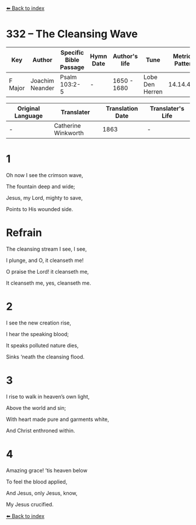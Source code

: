 [⬅️ Back to index](../README.md)

# 332 – The Cleansing Wave

Key | Author   | Specific Bible Passage     |Hymn Date |Author's life |Tune |Metrical Pattern   |Composer/Source                                                                                        
-- | --------- | ---------------------------|----------|--------------|-----|-------------------|-------------   
F Major  | Joachim Neander      | Psalm 103:2-5 | -  | 1650 - 1680 | Lobe Den Herren | 14.14.4.7.8 | Chorale Book for England, 1863 

Original Language | Translater | Translation Date   | Translater's Life     
----------------- | --------- | --------------------|-------------   
\-  | Catherine Winkworth      | 1863 | -  | 1827 - 1878 



# 1

Oh now I see the crimson wave,

The fountain deep and wide;

Jesus, my Lord, mighty to save,

Points to His wounded side.



# Refrain

The cleansing stream I see, I see,

I plunge, and O, it cleanseth me!

O praise the Lord! it cleanseth me,

It cleanseth me, yes, cleanseth me.



# 2

I see the new creation rise,

I hear the speaking blood;

It speaks polluted nature dies,

Sinks ‘neath the cleansing flood.



# 3

I rise to walk in heaven’s own light,

Above the world and sin;

With heart made pure and garments white,

And Christ enthroned within.



# 4

Amazing grace! ’tis heaven below

To feel the blood applied,

And Jesus, only Jesus, know,

My Jesus crucified.

[⬅️ Back to index](../README.md)
